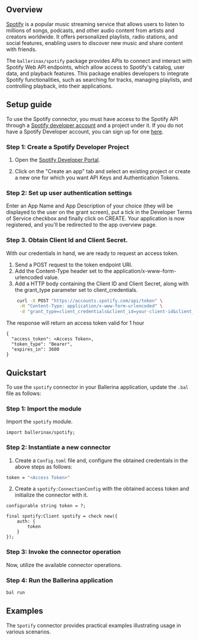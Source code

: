 ## Overview

[Spotify](https://www.spotify.com/) is a popular music streaming service that allows users to listen to millions of songs, podcasts, and other audio content from artists and creators worldwide. It offers personalized playlists, radio stations, and social features, enabling users to discover new music and share content with friends.

The `ballerinax/spotify` package provides APIs to connect and interact with Spotify Web API endpoints, which allow access to Spotify's catalog, user data, and playback features. This package enables developers to integrate Spotify functionalities, such as searching for tracks, managing playlists, and controlling playback, into their applications.

## Setup guide

To use the Spotify connector, you must have access to the Spotify API through a [Spotify developer account](https://developer.spotify.com) and a project under it. If you do not have a Spotify Developer account, you can sign up for one [here](https://developer.spotify.com/documentation/web-api/concepts/access-token).

### Step 1: Create a Spotify Developer Project

1. Open the [Spotify Developer Portal](https://developer.spotify.com/dashboard).

2. Click on the "Create an app" tab and select an existing project or create a new one for which you want API Keys and Authentication Tokens.


### Step 2: Set up user authentication settings

Enter an App Name and App Description of your choice (they will be displayed to the user on the grant screen), put a tick in the Developer Terms of Service checkbox and finally click on CREATE. Your application is now registered, and you'll be redirected to the app overview page.

### Step 3. Obtain Client Id and Client Secret.

With our credentials in hand, we are ready to request an access token.

1. Send a POST request to the token endpoint URI.
2. Add the Content-Type header set to the application/x-www-form-urlencoded value.
3. Add a HTTP body containing the Client ID and Client Secret, along with the grant_type parameter set to client_credentials.

```bash
    curl -X POST "https://accounts.spotify.com/api/token" \
     -H "Content-Type: application/x-www-form-urlencoded" \
     -d "grant_type=client_credentials&client_id=your-client-id&client_secret=your-client-secret"
```
The response will return an access token valid for 1 hour
```
{
  "access_token": <Access Token>,
  "token_type": "Bearer",
  "expires_in": 3600
}
```

## Quickstart

To use the `spotify` connector in your Ballerina application, update the `.bal` file as follows:

### Step 1: Import the module

Import the `spotify` module.

```ballerina
import ballerinax/spotify;
```

### Step 2: Instantiate a new connector

1. Create a `Config.toml` file and, configure the obtained credentials in the above steps as follows:

```bash
token = "<Access Token>"
```

2. Create a `spotify:ConnectionConfig` with the obtained access token and initialize the connector with it.

```ballerina
configurable string token = ?;

final spotify:Client spotify = check new({
    auth: {
        token
    }
});
```

### Step 3: Invoke the connector operation

Now, utilize the available connector operations.

### Step 4: Run the Ballerina application

```bash
bal run
```

## Examples

The `Spotify` connector provides practical examples illustrating usage in various scenarios. 
